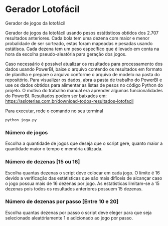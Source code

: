 # Gerador Lotofácil
Gerador de jogos da lotofácil

Gerador de jogos da lotofácil usando pesos estátisticos obtidos dos 2.707 resultados anteriores. Cada bola tem uma dezena com maior e menor probalidade de ser sorteado, estas foram mapeadas e pesadas usando estátisca. Cada dezena tem um peso específico que é levado em conta na hora da escolha pseudo-aleatória para geração dos jogos.

Caso necessário é possível atualizar os resultados para processamento dos dados usando PowerBI, baixe o arquivo contendo os resultados em formato de planilha e prepare o arquivo conforme o arquivo de modelo na pasta do repositório. Para visualizar os dados, abra a pasta de trabalho do PowerBI e use os dados obtidos para alimentar as listas de pesos no código Python do projeto. O motivo do trabalho manual era aprender algumas funcionalidades do PowerBI. Resultados podem ser baixados em: https://asloterias.com.br/download-todos-resultados-lotofacil

Para executar, rode o comando no seu terminal

```
python joga.py
```

### Número de jogos
Escolha a quantidade de jogos que deseja que o script gere, quanto maior a quantidade maior o tempo e memória utilizada.

### Número de dezenas [15 ou 16]
Escolha quantas dezenas o script deve colocar em cada jogo. O limite é 16 devido a verificação das estátisticas que são mais difíceis de alcançar caso o jogo possua mais de 16 dezenas por jogo. As estatísticas limitam-se a 15 dezenas pois todos os resultados anteriores possuem 15 dezenas.

### Número de dezenas por passo [Entre 10 e 20]
Escolha quantas dezenas por passo o script deve eleger para que seja selecionado aleatóriamente 1 e adicionado ao jogo por passo.
